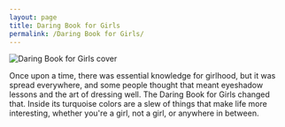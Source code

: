 ```yaml
---
layout: page
title: Daring Book for Girls
permalink: /Daring Book for Girls/
---
```


![Daring Book for Girls cover](https://res.cloudinary.com/tech-stories/image/upload/v1480356676/DBG%20cover.png)


Once upon a time, there was essential knowledge for girlhood, but it was spread everywhere, and some people thought that meant eyeshadow lessons and the art of dressing well. The Daring Book for Girls changed that. Inside its turquoise colors are a slew of things that make life more interesting, whether you're a girl, not a girl, or anywhere in between. 
